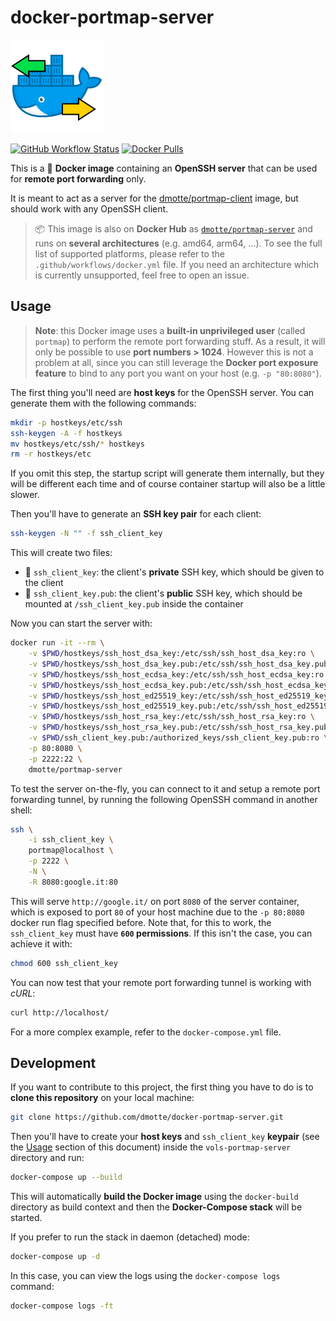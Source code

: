# docker-portmap-server

![](portmap-server-icon-149.png)

[![GitHub Workflow Status](https://img.shields.io/github/workflow/status/dmotte/docker-portmap-server/docker?logo=github&style=flat-square)](https://github.com/dmotte/docker-portmap-server/actions)
[![Docker Pulls](https://img.shields.io/docker/pulls/dmotte/portmap-server?logo=docker&style=flat-square)](https://hub.docker.com/r/dmotte/portmap-server)

This is a :whale: **Docker image** containing an **OpenSSH server** that can be used for **remote port forwarding** only.

It is meant to act as a server for the [dmotte/portmap-client](https://github.com/dmotte/docker-portmap-client) image, but should work with any OpenSSH client.

> :package: This image is also on **Docker Hub** as [`dmotte/portmap-server`](https://hub.docker.com/r/dmotte/portmap-server) and runs on **several architectures** (e.g. amd64, arm64, ...). To see the full list of supported platforms, please refer to the `.github/workflows/docker.yml` file. If you need an architecture which is currently unsupported, feel free to open an issue.

## Usage

> **Note**: this Docker image uses a **built-in unprivileged user** (called `portmap`) to perform the remote port forwarding stuff. As a result, it will only be possible to use **port numbers > 1024**. However this is not a problem at all, since you can still leverage the **Docker port exposure feature** to bind to any port you want on your host (e.g. `-p "80:8080"`).

The first thing you'll need are **host keys** for the OpenSSH server. You can generate them with the following commands:

```bash
mkdir -p hostkeys/etc/ssh
ssh-keygen -A -f hostkeys
mv hostkeys/etc/ssh/* hostkeys
rm -r hostkeys/etc
```

If you omit this step, the startup script will generate them internally, but they will be different each time and of course container startup will also be a little slower.

Then you'll have to generate an **SSH key pair** for each client:

```bash
ssh-keygen -N "" -f ssh_client_key
```

This will create two files:

- :page_facing_up: `ssh_client_key`: the client's **private** SSH key, which should be given to the client
- :page_facing_up: `ssh_client_key.pub`: the client's **public** SSH key, which should be mounted at `/ssh_client_key.pub` inside the container

Now you can start the server with:

```bash
docker run -it --rm \
    -v $PWD/hostkeys/ssh_host_dsa_key:/etc/ssh/ssh_host_dsa_key:ro \
    -v $PWD/hostkeys/ssh_host_dsa_key.pub:/etc/ssh/ssh_host_dsa_key.pub:ro \
    -v $PWD/hostkeys/ssh_host_ecdsa_key:/etc/ssh/ssh_host_ecdsa_key:ro \
    -v $PWD/hostkeys/ssh_host_ecdsa_key.pub:/etc/ssh/ssh_host_ecdsa_key.pub:ro \
    -v $PWD/hostkeys/ssh_host_ed25519_key:/etc/ssh/ssh_host_ed25519_key:ro \
    -v $PWD/hostkeys/ssh_host_ed25519_key.pub:/etc/ssh/ssh_host_ed25519_key.pub:ro \
    -v $PWD/hostkeys/ssh_host_rsa_key:/etc/ssh/ssh_host_rsa_key:ro \
    -v $PWD/hostkeys/ssh_host_rsa_key.pub:/etc/ssh/ssh_host_rsa_key.pub:ro \
    -v $PWD/ssh_client_key.pub:/authorized_keys/ssh_client_key.pub:ro \
    -p 80:8080 \
    -p 2222:22 \
    dmotte/portmap-server
```

To test the server on-the-fly, you can connect to it and setup a remote port forwarding tunnel, by running the following OpenSSH command in another shell:

```bash
ssh \
    -i ssh_client_key \
    portmap@localhost \
    -p 2222 \
    -N \
    -R 8080:google.it:80
```

This will serve `http://google.it/` on port `8080` of the server container, which is exposed to port `80` of your host machine due to the `-p 80:8080` docker run flag specified before. Note that, for this to work, the `ssh_client_key` must have **`600` permissions**. If this isn't the case, you can achieve it with:

```bash
chmod 600 ssh_client_key
```

You can now test that your remote port forwarding tunnel is working with *cURL*:

```bash
curl http://localhost/
```

For a more complex example, refer to the `docker-compose.yml` file.

## Development

If you want to contribute to this project, the first thing you have to do is to **clone this repository** on your local machine:

```bash
git clone https://github.com/dmotte/docker-portmap-server.git
```

Then you'll have to create your **host keys** and `ssh_client_key` **keypair** (see the [Usage](#Usage) section of this document) inside the `vols-portmap-server` directory and run:

```bash
docker-compose up --build
```

This will automatically **build the Docker image** using the `docker-build` directory as build context and then the **Docker-Compose stack** will be started.

If you prefer to run the stack in daemon (detached) mode:

```bash
docker-compose up -d
```

In this case, you can view the logs using the `docker-compose logs` command:

```bash
docker-compose logs -ft
```
